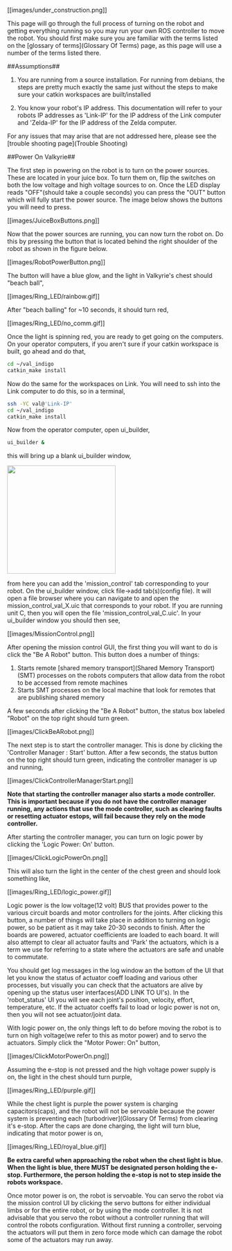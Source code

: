[[images/under_construction.png]]

This page will go through the full process of turning on the robot and getting everything running so you may run your own ROS controller to move the robot. You should first make sure you are familiar with the terms listed on the [glossary of terms](Glossary Of Terms) page, as this page will use a number of the terms listed there.

##Assumptions##
1. You are running from a source installation. For running from debians, the steps are pretty much exactly the same just without the steps to make sure your catkin workspaces are built/installed

2. You know your robot's IP address. This documentation will refer to your robots IP addresses as 'Link-IP' for the IP address of the Link computer and 'Zelda-IP' for the IP address of the Zelda computer.

For any issues that may arise that are not addressed here, please see the [trouble shooting page](Trouble Shooting)

##Power On Valkyrie##

The first step in powering on the robot is to turn on the power sources. These are located in your juice box. To turn them on, flip the switches on both the low voltage and high voltage sources to on. Once the LED display reads "OFF"(should take a couple seconds) you can press the "OUT" button which will fully start the power source. The image below shows the buttons you will need to press.

[[images/JuiceBoxButtons.png]]

Now that the power sources are running, you can now turn the robot on. Do this by pressing the button that is located behind the right shoulder of the robot as shown in the figure below.

[[images/RobotPowerButton.png]]

The button will have a blue glow, and the light in Valkyrie's chest should "beach ball",

[[images/Ring_LED/rainbow.gif]]

After "beach balling" for ~10 seconds, it should turn red,

[[images/Ring_LED/no_comm.gif]] 

Once the light is spinning red, you are ready to get going on the computers. On your operator computers, if you aren't sure if your catkin workspace is built, go ahead and do that,

```bash
cd ~/val_indigo 
catkin_make install
```

Now do the same for the workspaces on Link. You will need to ssh into the Link computer to do this, so in a terminal,

```bash
ssh -YC val@'Link-IP'
cd ~/val_indigo
catkin_make install
```

Now from the operator computer, open ui_builder,

```bash
ui_builder &
```
this will bring up a blank ui_builder window,

<img src="https://github.com/NASA-JSC-Robotics/valkyrie/wiki/images/ui_builder.png" width="250">  

from here you can add the 'mission_control' tab corresponding to your robot. On the ui_builder window, click file->add tab(s)(config file). It will open a file browser where you can navigate to and open the mission_control_val_X.uic that corresponds to your robot. If you are running unit C, then you will open the file 'mission_control_val_C.uic'. In your ui_builder window you should then see,

[[images/MissionControl.png]]

After opening the mission control GUI, the first thing you will want to do is click the "Be A Robot" button. This button does a number of things:

1. Starts remote [shared memory transport](Shared Memory Transport)(SMT) processes on the robots computers that allow data from the robot to be accessed from remote machines
2. Starts SMT processes on the local machine that look for remotes that are publishing shared memory 

A few seconds after clicking the "Be A Robot" button, the status box labeled "Robot" on the top right should turn green.

[[images/ClickBeARobot.png]]

The next step is to start the controller manager. This is done by clicking the 'Controller Manager : Start' button. After a few seconds, the status button on the top right should turn green, indicating the controller manager is up and running,

[[images/ClickControllerManagerStart.png]]

**Note that starting the controller manager also starts a mode controller. This is important because if you do not have the controller manager running, any actions that use the mode controller, such as clearing faults or resetting actuator estops, will fail because they rely on the mode controller.**

After starting the controller manager, you can turn on logic power by clicking the 'Logic Power: On' button. 

[[images/ClickLogicPowerOn.png]]

This will also turn the light in the center of the chest green and should look something like,

[[images/Ring_LED/logic_power.gif]]

Logic power is the low voltage(12 volt) BUS that provides power to the various circuit boards and motor controllers for the joints. After clicking this button, a number of things will take place in addition to turning on logic power, so be patient as it may take 20-30 seconds to finish. After the boards are powered, actuator coefficients are loaded to each board. It will also attempt to clear all actuator faults and 'Park' the actuators, which is a term we use for referring to a state where the actuators are safe and unable to commutate. 

You should get log messages in the log window an the bottom of the UI that let you know the status of actuator coeff loading and various other processes, but visually you can check that the actuators are alive by opening up the status user interfaces(ADD LINK TO UI's). In the 'robot_status' UI you will see each joint's position, velocity, effort, temperature, etc. If the actuator coeffs fail to load or logic power is not on, then you will not see actuator/joint data.

With logic power on, the only things left to do before moving the robot is to turn on high voltage(we refer to this as motor power) and to servo the actuators. Simply click the "Motor Power: On" button,

[[images/ClickMotorPowerOn.png]]

Assuming the e-stop is not pressed and the high voltage power supply is on, the light in the chest should turn purple,

[[images/Ring_LED/purple.gif]]

While the chest light is purple the power system is charging capacitors(caps), and the robot will not be servoable because the power system is preventing each [turbodriver](Glossary Of Terms) from clearing it's e-stop. After the caps are done charging, the light will turn blue, indicating that motor power is on,

[[images/Ring_LED/royal_blue.gif]]

**Be extra careful when approaching the robot when the chest light is blue. When the light is blue, there MUST be designated person holding the e-stop. Furthermore, the person holding the e-stop is not to step inside the robots workspace.**

Once motor power is on, the robot is servoable. You can servo the robot via the mission control UI by clicking the servo buttons for either individual limbs or for the entire robot, or by using the mode controller. It is not advisable that you servo the robot without a controller running that will control the robots configuration. Without first running a controller, servoing the actuators will put them in zero force mode which can damage the robot some of the actuators may run away.